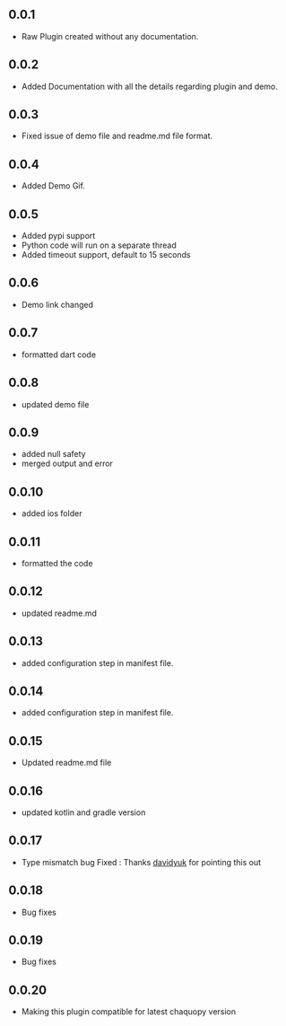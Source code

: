 ## 0.0.1

* Raw Plugin created without any documentation.

## 0.0.2 

* Added Documentation with all the details regarding plugin and demo.

## 0.0.3

* Fixed issue of demo file and readme.md file format.
  
## 0.0.4

* Added Demo Gif.
  
##  0.0.5

* Added pypi support
* Python code will run on a separate thread 
* Added timeout support, default to 15 seconds

##  0.0.6

* Demo link changed

##  0.0.7

* formatted dart code

##  0.0.8

* updated demo file

##  0.0.9

* added null safety
* merged output and error 

##  0.0.10

* added ios folder

##  0.0.11

* formatted the code

##  0.0.12

* updated readme.md

##  0.0.13

* added configuration step in manifest file.

##  0.0.14

* added configuration step in manifest file.

##  0.0.15

* Updated readme.md file

## 0.0.16

* updated kotlin and gradle version

## 0.0.17

* Type mismatch bug Fixed : Thanks [davidyuk](https://github.com/davidyuk) for pointing this out

## 0.0.18

* Bug fixes

## 0.0.19 

* Bug fixes

## 0.0.20 

* Making this plugin compatible for latest chaquopy version
